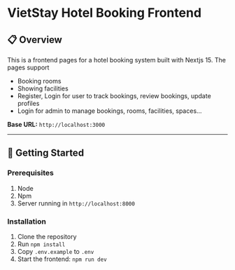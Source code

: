 # VietStay Hotel Booking Frontend

## 📋 Overview

This is a frontend pages for a hotel booking system built with Nextjs 15. The pages support 
- Booking rooms
- Showing facilities
- Register, Login for user to track bookings, review bookings, update profiles
- Login for admin to manage bookings, rooms, facilities, spaces...

**Base URL:** `http://localhost:3000`


---

## 🚀 Getting Started

### Prerequisites

1. Node
2. Npm
3. Server running in `http://localhost:8000`

### Installation

1. Clone the repository
2. Run `npm install`
3. Copy `.env.example` to `.env`
4. Start the frontend: `npm run dev`